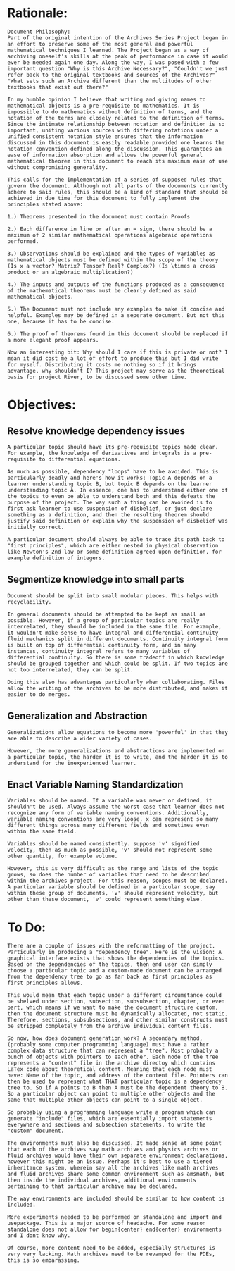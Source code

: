 # Rationale:

    Document Philosophy:
    Part of the original intention of the Archives Series Project began in an effort to preserve some of the most general and powerful mathematical techniques I learned. The Project began as a way of archiving oneself's skills at the peak of performance in case it would ever be needed again one day. Along the way, I was posed with a few important question "Why is this Archive Necessary?", "Couldn't we just refer back to the original textbooks and sources of the Archives?" "What sets such an Archive different than the multitudes of other textbooks that exist out there?"

    In my humble opinion I believe that writing and giving names to mathematical objects is a pre-requisite to mathematics. It is impossible to do mathematics without definition of terms, and the notation of the terms are closely related to the definition of terms. Since the intimate relationship between notation and definition is so important, uniting various sources with differing notations under a unified consistent notation style ensures that the information discussed in this document is easily readable provided one learns the notation convention defined along the discussion. This guarantees an ease of information absorption and allows the powerful general mathematical theorem in this document to reach its maximum ease of use without compromising generality.

    This calls for the implementation of a series of supposed rules that govern the document. Although not all parts of the documents currently adhere to said rules, this should be a kind of standard that should be achieved in due time for this document to fully implement the principles stated above:

    1.) Theorems presented in the document must contain Proofs

    2.) Each difference in line or after an = sign, there should be a maximum of 2 similar mathematical operations algebraic operations performed.

    3.) Observations should be explained and the types of variables as mathematical objects must be defined within the scope of the theory (Is x a vector? Matrix? Tensor? Real? Complex?) (Is \times a cross product or an algebraic multiplication?)

    4.) The inputs and outputs of the functions produced as a consequence of the mathematical theorems must be clearly defined as said mathematical objects.

    5.) The Document must not include any examples to make it concise and helpful. Examples may be defined in a seperate document. But not this one, because it has to be concise.

    6.) The proof of theorems found in this document should be replaced if a more elegant proof appears.

    Now an interesting bit: Why should I care if this is private or not? I mean it did cost me a lot of effort to produce this but I did write for myself. Distributing it costs me nothing so if it brings advantage, why shouldn't I? This project may serve as the theoretical basis for project River, to be discussed some other time.


# Objectives:

## Resolve knowledge dependency issues

    A particular topic should have its pre-requisite topics made clear. For example, the knowledge of derivatives and integrals is a pre-requisite to differential equations.

    As much as possible, dependency "loops" have to be avoided. This is particularly deadly and here's how it works: Topic A depends on a learner understanding topic B, but topic B depends on the learner understanding topic A. In essence, one has to understand either one of the topics to even be able to understand both and this defeats the purpose of the project. The way such a thing can be avoided is to first ask learner to use suspension of disbelief, or just declare something as a definition, and then the resulting theorem should justify said definition or explain why the suspension of disbelief was initially correct.

    A particular document should always be able to trace its path back to "first principles", which are either nested in physical observation like Newton's 2nd law or some definition agreed upon definition, for example definition of integers.

## Segmentize knowledge into small parts

    Document should be split into small modular pieces. This helps with recyclability. 

    In general documents should be attempted to be kept as small as possible. However, if a group of particular topics are really interrelated, they should be included in the same file. For example, it wouldn't make sense to have integral and differential continuity fluid mechanics split in different documents. Continuity integral form is built on top of differential continuity form, and in many instances, continuity integral refers to many variables of differential continuity. So there is some tradeoff in which knowledge should be grouped together and which could be split. If two topics are not too interrelated, they can be split.

    Doing this also has advantages particularly when collaborating. Files allow the writing of the archives to be more distributed, and makes it easier to do merges.

## Generalization and Abstraction
    
    Generalizations allow equations to become more 'powerful' in that they are able to describe a wider variety of cases.
    
    However, the more generalizations and abstractions are implemented on a particular topic, the harder it is to write, and the harder it is to understand for the inexperienced learner. 

## Enact Variable Naming Standardization
    
    Variables should be named. If a variable was never or defined, it shouldn't be used. Always assume the worst case that learner does not recognize any form of variable naming conventions. Additionally, variable naming conventions are very loose. x can represent so many different things across many different fields and sometimes even within the same field.

    Variables should be named consistently. suppose 'v' signified velocity, then as much as possible, 'v' should not represent some other quantity, for example volume. 

    However, this is very difficult as the range and lists of the topic grows, so does the number of variables that need to be described within the archives project. For this reason, scopes must be declared. A particular variable should be defined in a particular scope, say within these group of documents, 'v' should represent velocity, but other than these document, 'v' could represent something else. 

# To Do:
    
    There are a couple of issues with the reformatting of the project. Particularly in producing a "dependency tree". Here is the vision: A graphical interface exists that shows the dependencies of the topics. Based on the dependencies of the topics, then end user can simply choose a particular topic and a custom-made document can be arranged from the dependency tree to go as far back as first principles as first principles allows. 

    This would mean that each topic under a different circumstance could be shelved under section, subsection, subsubsection, chapter, or even part, which means if we want to make the document structure custom, then the document structure must be dynamically allocated, not static. Therefore, sections, subsubsections, and other similar constructs must be stripped completely from the archive individual content files. 

    So now, how does document generation work? A secondary method, (probably some computer programming language) must have a rather complex data structure that can represent a "tree". Most probably a bunch of objects with pointers to each other. Each node of the tree represents a "content" file in the archive directoy which contains LaTex code about theoretical content. Meaning that each node must have: Name of the topic, and address of the content file. Pointers can then be used to represent what THAT particular topic is a dependency tree to. So if A points to B then A must be the dependent theory to B. So a particular object can point to multiple other objects and the same that multiple other objects can point to a single object. 

    So probably using a programming language write a program which can generate "include" files, which are essentially import statements everywhere and sections and subsection statements, to write the "custom" document.

    The environments must also be discussed. It made sense at some point that each of the archives say math archives and physics archives or fluid archives would have their own separate environment declarations, however this might be an issue. Perhaps it's best to use a tiered inheritance system, wherein say all the archives like math archives and fluid archives share some common environment such as amsmath, but then inside the individual archives, additional environments pertaining to that particular archive may be declared. 

    The way environments are included should be similar to how content is included.

    More experiments needed to be performed on standalone and import and usepackage. This is a major source of headache. For some reason standalone does not allow for begin{center} end{center} environments and I dont know why.

    Of course, more content need to be added, especially structures is very very lacking. Math archives need to be revamped for the PDEs, this is so embarassing.









